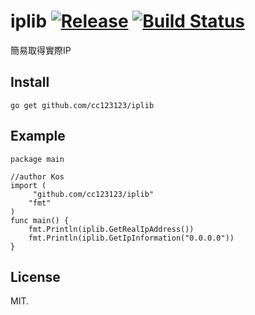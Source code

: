 # iplib [![Release](https://img.shields.io/github/release/cc123123/iplib.svg)](https://github.com/cc123123/iplib/releases) [![Build Status](https://travis-ci.org/cc123123/iplib.svg?branch=master)](https://travis-ci.org/cc123123/iplib)

簡易取得實際IP


## Install

```
go get github.com/cc123123/iplib
```

## Example

```
package main

//author Kos
import (
	 "github.com/cc123123/iplib"
	"fmt"
)
func main() {
	fmt.Println(iplib.GetRealIpAddress())
	fmt.Println(iplib.GetIpInformation("0.0.0.0"))
}
```

## License

MIT.
